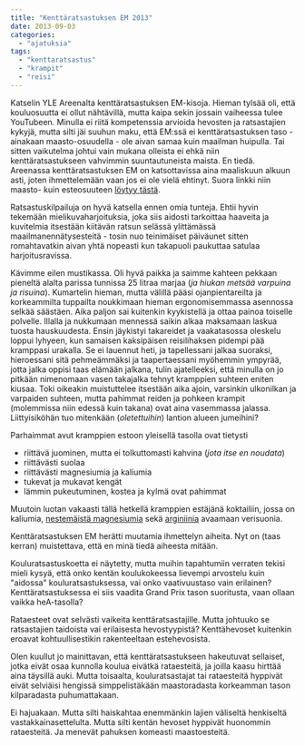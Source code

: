 ```yaml
---
title: "Kenttäratsastuksen EM 2013"
date: 2013-09-03
categories: 
  - "ajatuksia"
tags: 
  - "kenttaratsastus"
  - "krampit"
  - "reisi"
---
```


Katselin YLE Areenalta kenttäratsastuksen EM-kisoja. Hieman tylsää oli, että kouluosuutta ei ollut nähtävillä, mutta kaipa sekin jossain vaiheessa tulee YouTubeen. Minulla ei riitä kompetenssia arvioida hevosten ja ratsastajien kykyjä, mutta silti jäi suuhun maku, että EM:ssä ei kenttäratsastuksen taso - ainakaan maasto-osuudella - ole aivan samaa kuin maailman huipulla. Tai sitten vaikutelma johtui vain mukana olleista ei ehkä niin kenttäratsastukseen vahvimmin suuntautuneista maista. En tiedä. Areenassa kenttäratsastuksen EM on katsottavissa aina maaliskuun alkuun asti, joten ihmettelemään vaan jos ei ole vielä ehtinyt. Suora linkki niin maasto- kuin esteosuuteen [löytyy tästä](http://areena.yle.fi/tv/1985961).

<!--more-->

Ratsastuskilpailuja on hyvä katsella ennen omia tunteja. Ehtii hyvin tekemään mielikuvaharjoituksia, joka siis aidosti tarkoittaa haaveita ja kuvitelmia itsestään kiitävän ratsun selässä ylittämässä maailmanennätysesteitä - tosin nuo teinimäiset päiväunet sitten romahtavatkin aivan yhtä nopeasti kun takapuoli paukuttaa satulaa harjoitusravissa.

Kävimme eilen mustikassa. Oli hyvä paikka ja saimme kahteen pekkaan pieneltä alalta parissa tunnissa 25 litraa marjaa (_ja hiukan metsää varpuina ja risuina_). Kumartelin hieman, mutta välillä pääsi ojanpientareilta ja korkeammilta tuppailta noukkimaan hieman ergonomisemmassa asennossa selkää säästäen. Aika paljon sai kuitenkin kyykistellä ja ottaa painoa toiselle polvelle. Illalla ja nukkumaan mennessä saikin alkaa maksamaan laskua tuosta hauskuudesta. Ensin jäykistyi takareidet ja vaakatasossa oleskelu loppui lyhyeen, kun samaisen kaksipäisen reisilihaksen pidempi pää kramppasi urakalla. Se ei lauennut heti, ja tapellessani jalkaa suoraksi, hieroessani sitä pehmeämmäksi ja taapertaessani myöhemmin ympyrää, jotta jalka oppisi taas elämään jalkana, tulin ajatelleeksi, että minulla on jo pitkään nimenomaan vasen takajalka tehnyt kramppien suhteen eniten kiusaa. Toki oikeakin muistuttelee itsestään aika ajoin, varsinkin ulkonilkan ja varpaiden suhteen, mutta pahimmat reiden ja pohkeen krampit (molemmissa niin edessä kuin takana) ovat aina vasemmassa jalassa. Liittyisiköhän tuo mitenkään (_oletettuihin_) lantion alueen jumeihini?

Parhaimmat avut kramppien estoon yleisellä tasolla ovat tietysti

- riittävä juominen, mutta ei tolkuttomasti kahvina (_jota itse en noudata_)
- riittävästi suolaa
- riittävästi magnesiumia ja kaliumia
- tukevat ja mukavat kengät
- lämmin pukeutuminen, kostea ja kylmä ovat pahimmat

Muutoin luotan vakaasti tällä hetkellä kramppien estäjänä koktailiin, jossa on kaliumia, [nestemäistä magnesiumia](http://www.sporttimekka.fi/scitec-liquid-magnesium-1000-p-804.html) sekä [arginiinia](http://www.sporttimekka.fi/scitec-arginine-liquid-1000-p-786.html) avaamaan verisuonia.

Kenttäratsastuksen EM herätti muutamia ihmettelyn aiheita. Nyt on (taas kerran) muistettava, että en minä tiedä aiheesta mitään.

Kouluratsastuskoetta ei näytetty, mutta muihin tapahtumiin verraten tekisi mieli kysyä, että onko kentän koulukokeessa lievempi arvostelu kuin "aidossa" kouluratsastuksessa, vai onko vaativuustaso vain erilainen? Kenttäratsastuksessa ei siis vaadita Grand Prix tason suoritusta, vaan ollaan vaikka heA-tasolla?

Rataesteet ovat selvästi vaikeita kenttäratsastajille. Mutta johtuuko se ratsastajien taidoista vai erilaisesta hevostyypistä? Kenttähevoset kuitenkin eroavat kohtuullisestikin rakenteeltaan estehevosista.

Olen kuullut jo mainittavan, että kenttäratsastukseen hakeutuvat sellaiset, jotka eivät osaa kunnolla koulua eivätkä rataesteitä, ja joilla kaasu hirttää aina täysillä auki. Mutta toisaalta, kouluratsastajat tai rataesteitä hyppivät eivät selviäisi hengissä simppelistäkään maastoradasta korkeamman tason kilparadasta puhumattakaan.

Ei hajuakaan. Mutta silti haiskahtaa enemmänkin lajien väliseltä henkiseltä vastakkainasettelulta. Mutta silti kentän hevoset hyppivät huonommin rataesteitä. Ja menevät pahuksen komeasti maastoesteitä.
